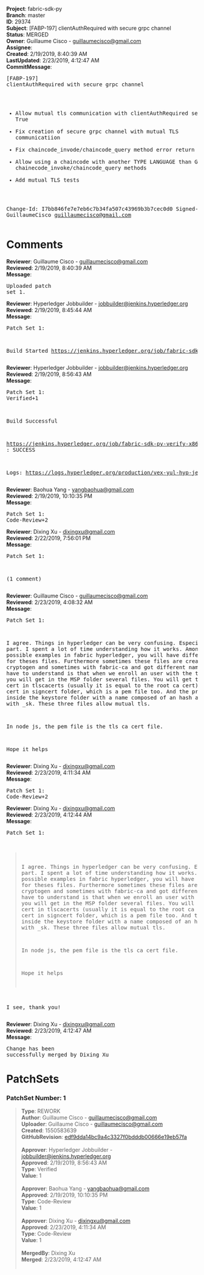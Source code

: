 <strong>Project</strong>: fabric-sdk-py<br><strong>Branch</strong>: master<br><strong>ID</strong>: 29374<br><strong>Subject</strong>: [FABP-197] clientAuthRequired with secure grpc channel<br><strong>Status</strong>: MERGED<br><strong>Owner</strong>: Guillaume Cisco - guillaumecisco@gmail.com<br><strong>Assignee</strong>:<br><strong>Created</strong>: 2/19/2019, 8:40:39 AM<br><strong>LastUpdated</strong>: 2/23/2019, 4:12:47 AM<br><strong>CommitMessage</strong>:<br><pre>[FABP-197] clientAuthRequired with secure grpc channel

- Allow mutual tls communication with clientAuthRequired set to True
- Fix creation of secure grpc channel with mutual TLS communicatiion
- Fix chaincode_invode/chaincode_query method error return
- Allow using a chaincode with another TYPE LANGUAGE than GO inside
chainecode_invoke/chaincode_query methods
- Add mutual TLS tests

Change-Id: I7bb846fe7e7eb6c7b34fa507c43969b3b7cec0d0
Signed-off-by: GuillaumeCisco <guillaumecisco@gmail.com>
</pre><h1>Comments</h1><strong>Reviewer</strong>: Guillaume Cisco - guillaumecisco@gmail.com<br><strong>Reviewed</strong>: 2/19/2019, 8:40:39 AM<br><strong>Message</strong>: <pre>Uploaded patch set 1.</pre><strong>Reviewer</strong>: Hyperledger Jobbuilder - jobbuilder@jenkins.hyperledger.org<br><strong>Reviewed</strong>: 2/19/2019, 8:45:44 AM<br><strong>Message</strong>: <pre>Patch Set 1:

Build Started https://jenkins.hyperledger.org/job/fabric-sdk-py-verify-x86_64/593/</pre><strong>Reviewer</strong>: Hyperledger Jobbuilder - jobbuilder@jenkins.hyperledger.org<br><strong>Reviewed</strong>: 2/19/2019, 8:56:43 AM<br><strong>Message</strong>: <pre>Patch Set 1: Verified+1

Build Successful 

https://jenkins.hyperledger.org/job/fabric-sdk-py-verify-x86_64/593/ : SUCCESS

Logs: https://logs.hyperledger.org/production/vex-yul-hyp-jenkins-3/fabric-sdk-py-verify-x86_64/593</pre><strong>Reviewer</strong>: Baohua Yang - yangbaohua@gmail.com<br><strong>Reviewed</strong>: 2/19/2019, 10:10:35 PM<br><strong>Message</strong>: <pre>Patch Set 1: Code-Review+2</pre><strong>Reviewer</strong>: Dixing Xu - dixingxu@gmail.com<br><strong>Reviewed</strong>: 2/22/2019, 7:56:01 PM<br><strong>Message</strong>: <pre>Patch Set 1:

(1 comment)</pre><strong>Reviewer</strong>: Guillaume Cisco - guillaumecisco@gmail.com<br><strong>Reviewed</strong>: 2/23/2019, 4:08:32 AM<br><strong>Message</strong>: <pre>Patch Set 1:

I agree.
Things in hyperledger can be very confusing. Especially this part. I spent a lot of time understanding how it works.
Among all possible examples in fabric hyperledger, you will have different names for theses files. Furthermore sometimes these files are created from cryptogen and sometimes with fabric-ca and got different names.
What we have to understand is that when we enroll an user with the tls profile, you will get in the MSP folder several files. You will get the tls ca cert in tlscacerts (usually it is equal to the root ca cert). The client cert in signcert folder, which is a pem file too. And the private key inside the keystore folder with a name composed of an hash and finishing with _sk.
These three files allow mutual tls.

In node js, the pem file is the tls ca cert file.

Hope it helps</pre><strong>Reviewer</strong>: Dixing Xu - dixingxu@gmail.com<br><strong>Reviewed</strong>: 2/23/2019, 4:11:34 AM<br><strong>Message</strong>: <pre>Patch Set 1: Code-Review+2</pre><strong>Reviewer</strong>: Dixing Xu - dixingxu@gmail.com<br><strong>Reviewed</strong>: 2/23/2019, 4:12:44 AM<br><strong>Message</strong>: <pre>Patch Set 1:

> I agree.
 > Things in hyperledger can be very confusing. Especially this part.
 > I spent a lot of time understanding how it works.
 > Among all possible examples in fabric hyperledger, you will have
 > different names for theses files. Furthermore sometimes these files
 > are created from cryptogen and sometimes with fabric-ca and got
 > different names.
 > What we have to understand is that when we enroll an user with the
 > tls profile, you will get in the MSP folder several files. You will
 > get the tls ca cert in tlscacerts (usually it is equal to the root
 > ca cert). The client cert in signcert folder, which is a pem file
 > too. And the private key inside the keystore folder with a name
 > composed of an hash and finishing with _sk.
 > These three files allow mutual tls.
 > 
 > In node js, the pem file is the tls ca cert file.
 > 
 > Hope it helps

I see, thank you!</pre><strong>Reviewer</strong>: Dixing Xu - dixingxu@gmail.com<br><strong>Reviewed</strong>: 2/23/2019, 4:12:47 AM<br><strong>Message</strong>: <pre>Change has been successfully merged by Dixing Xu</pre><h1>PatchSets</h1><h3>PatchSet Number: 1</h3><blockquote><strong>Type</strong>: REWORK<br><strong>Author</strong>: Guillaume Cisco - guillaumecisco@gmail.com<br><strong>Uploader</strong>: Guillaume Cisco - guillaumecisco@gmail.com<br><strong>Created</strong>: 1550583639<br><strong>GitHubRevision</strong>: [edf9dda14bc9a4c3327f0bdddb00666e19eb57fa](https://github.com/hyperledger/fabric-sdk-py/commit/edf9dda14bc9a4c3327f0bdddb00666e19eb57fa)<br><br><strong>Approver</strong>: Hyperledger Jobbuilder - jobbuilder@jenkins.hyperledger.org<br><strong>Approved</strong>: 2/19/2019, 8:56:43 AM<br><strong>Type</strong>: Verified<br><strong>Value</strong>: 1<br><br><strong>Approver</strong>: Baohua Yang - yangbaohua@gmail.com<br><strong>Approved</strong>: 2/19/2019, 10:10:35 PM<br><strong>Type</strong>: Code-Review<br><strong>Value</strong>: 1<br><br><strong>Approver</strong>: Dixing Xu - dixingxu@gmail.com<br><strong>Approved</strong>: 2/23/2019, 4:11:34 AM<br><strong>Type</strong>: Code-Review<br><strong>Value</strong>: 1<br><br><strong>MergedBy</strong>: Dixing Xu<br><strong>Merged</strong>: 2/23/2019, 4:12:47 AM<br><br></blockquote>